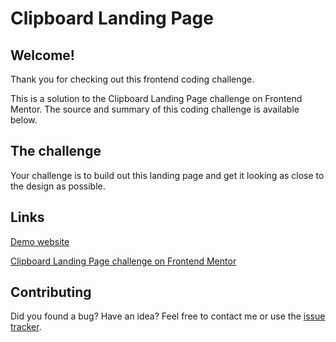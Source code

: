 # Clipboard Landing Page

## Welcome!

Thank you for checking out this frontend coding challenge.

This is a solution to the Clipboard Landing Page challenge on Frontend Mentor.
The source and summary of this coding challenge is available below.

## The challenge

Your challenge is to build out this landing page and get it looking as close to the design as possible.

## Links

[Demo website](https://challange-clipboard-landing-page.netlify.app/)

[Clipboard Landing Page challenge on Frontend Mentor](https://www.frontendmentor.io/challenges/clipboard-landing-page-5cc9bccd6c4c91111378ecb9)

## Contributing

Did you found a bug? Have an idea?
Feel free to contact me or use the [issue tracker](https://github.com/altankurt/clipboard-landing-page/issues).
